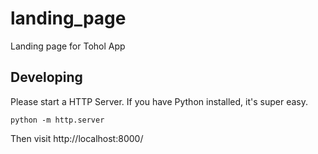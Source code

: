 # landing_page
Landing page for Tohol App

## Developing

Please start a HTTP Server. If you have Python installed, it's super easy.

```
python -m http.server
```

Then visit http://localhost:8000/